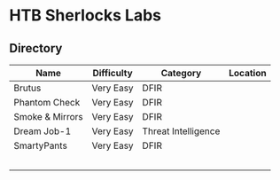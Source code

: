 # HTB Sherlocks Labs

## Directory

| Name | Difficulty | Category | Location |
| -- | -- | -- | -- |
| Brutus | Very Easy | DFIR | |
| Phantom Check | Very Easy | DFIR | |
| Smoke & Mirrors | Very Easy | DFIR | |
| Dream Job-1 | Very Easy | Threat Intelligence | |
| SmartyPants | Very Easy | DFIR | |
| | | | | 
| | | | |
| | | | |
| | | | |
| | | | |
